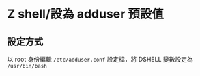# Z shell/設為 adduser 預設值
## 設定方式
以 root 身份編輯 `/etc/adduser.conf` 設定檔，將 DSHELL 變數設定為 `/usr/bin/bash`
